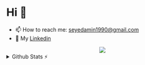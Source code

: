 # Hi 👋

<!--
**SM2A/SM2A** is a ✨ _special_ ✨ repository because its `README.md` (this file) appears on your GitHub profile.

Here are some ideas to get you started:

- 🔭 I’m currently working on ...
- 🌱 I’m currently learning ...
- 👯 I’m looking to collaborate on ...
- 🤔 I’m looking for help with ...
- 💬 Ask me about ...
- 📫 How to reach me: ...
- 😄 Pronouns: ...
- ⚡ Fun fact: ...
-->

<!-- [![Image of https://github.com/SM2A/Profile_View_Counter](https://github.com/SM2A/Profile_View_Counter/blob/master/svg/profile/badge.svg)](https://github.com/SM2A/Profile_View_Counter) -->

- 📫 How to reach me: seyedamin1990@gmail.com
- 📘 My [Linkedin](https://www.linkedin.com/in/sm2a/)
<!-- - 📃 My resume is hear [here](https://github.com/SM2A/SM2A/blob/main/Seyed%20Mohammad%20Amin%20Atyabi.pdf) -->

<div align="center">
  <img src="https://skillicons.dev/icons?i=java,kotlin,gradle,androidstudio,idea,github,gitlab,linux,powershell,py,stackoverflow&theme=light" />
</div>

<!--<div align="center">
  <img align="center" src="https://github-readme-stats.vercel.app/api?username=SM2A&count_private=true&show_icons=true&include_all_commits=true">
  </br>
  <img align="center" src="https://github-readme-streak-stats.herokuapp.com?user=SM2A&theme=graywhite&date_format=j%20M%5B%20Y%5D&ring=4A89FF&fire=4A89FF">
</p> -->

<details>
  <summary>Github Stats ⚡</summary>
  <div align="center">
  <img align="center" src="https://github-readme-stats.vercel.app/api?username=SM2A&count_private=true&show_icons=true&include_all_commits=true">
  </br>
  <img align="center" src="https://github-readme-streak-stats.herokuapp.com?user=SM2A&theme=graywhite&date_format=j%20M%5B%20Y%5D&ring=4A89FF&fire=4A89FF">
  </div>
</details>

<!--[![GitHub Streak](https://github-readme-streak-stats.herokuapp.com?user=SM2A&theme=graywhite&date_format=j%20M%5B%20Y%5D)](https://git.io/streak-stats)-->

